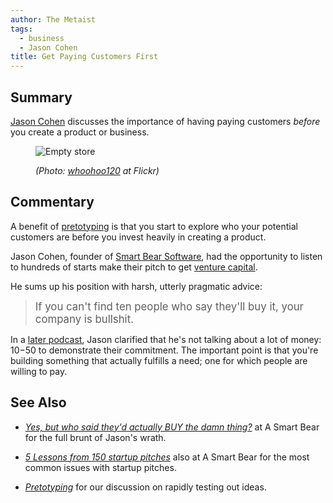 ```yaml
---
author: The Metaist
tags:
  - business
  - Jason Cohen
title: Get Paying Customers First
---
```


## Summary

<div class="entry-summary" markdown="1">

[Jason Cohen](http://blog.asmartbear.com/) discusses the
importance of having paying customers _before_ you create
a product or business.

</div>

<figure markdown="1">

![Empty store]({{thumbnail}})

<figcaption>
  <address markdown="1">

(Photo: [whoohoo120](http://www.flickr.com/photos/11375837@N05/2207797099/) at Flickr)</address>

</figcaption>
</figure><!--more-->

## Commentary

A benefit of [pretotyping](/blog/2011/09/pretotyping.html)
is that you start to explore who your potential customers are before
you invest heavily in creating a product.

Jason Cohen, founder of [Smart Bear Software](http://smartbear.com/),
had the opportunity to listen to hundreds of starts make their pitch
to get [venture capital](http://en.wikipedia.org/wiki/Venture_capital).

He sums up his position with harsh, utterly pragmatic advice:

> <big>If you can't find ten people who say they'll buy it, your company
> is bullshit.</big>

In a [later podcast](http://blog.asmartbear.com/sb-live-2.html),
Jason clarified that he's not talking about a lot of money: $10-$50
to demonstrate their commitment. The important point is that you're building
something that actually fulfills a need; one for which people are willing
to pay.

## See Also

- <cite>[Yes, but who said they'd actually BUY the damn thing?](http://blog.asmartbear.com/customer-validation.html)</cite>
  at <span class="vcard org fn">A Smart Bear</span>
  for the full brunt of Jason's wrath.

- <cite>[5 Lessons from 150 startup pitches](http://blog.asmartbear.com/startup-lesson.html)</cite>
  also at <span class="vcard org fn">A Smart Bear</span>
  for the most common issues with startup pitches.

- <cite>[Pretotyping](/blog/2011/09/pretotyping.html)</cite>
  for our discussion on rapidly testing out ideas.
